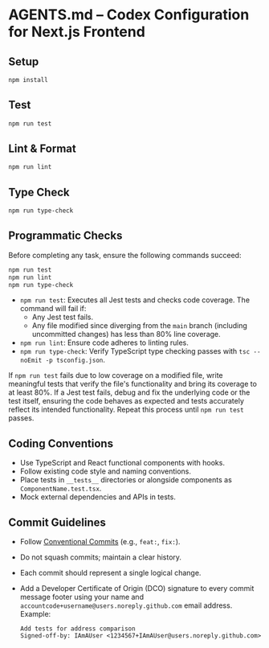 # AGENTS.md – Codex Configuration for Next.js Frontend

## Setup
```bash
npm install
```

## Test

```bash
npm run test
```

## Lint & Format

```bash
npm run lint
```

## Type Check

```bash
npm run type-check
```

## Programmatic Checks

Before completing any task, ensure the following commands succeed:

```bash
npm run test
npm run lint
npm run type-check
```

* `npm run test`: Executes all Jest tests and checks code coverage. The command will fail if:
    - Any Jest test fails.
    - Any file modified since diverging from the `main` branch (including uncommitted changes) has less than 80% line coverage.
* `npm run lint`: Ensure code adheres to linting rules.
* `npm run type-check`: Verify TypeScript type checking passes with `tsc --noEmit -p tsconfig.json`.

If `npm run test` fails due to low coverage on a modified file, write meaningful tests that verify the file's functionality and bring its coverage to at least 80%. If a Jest test fails, debug and fix the underlying code or the test itself, ensuring the code behaves as expected and tests accurately reflect its intended functionality. Repeat this process until `npm run test` passes.

## Coding Conventions

* Use TypeScript and React functional components with hooks.
* Follow existing code style and naming conventions.
* Place tests in `__tests__` directories or alongside components as `ComponentName.test.tsx`.
* Mock external dependencies and APIs in tests.

## Commit Guidelines

* Follow [Conventional Commits](https://www.conventionalcommits.org/) (e.g., `feat:`, `fix:`).
* Do not squash commits; maintain a clear history.
* Each commit should represent a single logical change.
* Add a Developer Certificate of Origin (DCO) signature to every commit
  message footer using your name and `accountcode+username@users.noreply.github.com`
  email address. Example:

  ```
  Add tests for address comparison
  Signed-off-by: IAmAUser <1234567+IAmAUser@users.noreply.github.com>
  ```
